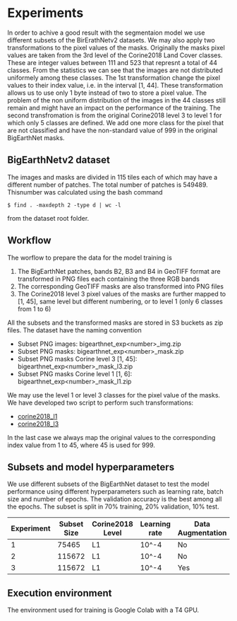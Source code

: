 Experiments
===========
In order to achive a good result with the segmentaion model we use different subsets of the BirErathNetv2 datasets. We may also apply two transformations to the pixel values of the masks. Originally the masks pixel values are taken from the 3rd level of the Corine2018 Land Cover classes. These are integer values between 111 and 523 that represnt a total of 44 classes. From the statistics we can see that the images are not distributed uniformely among these classes. The 1st transformation change the pixel values to their index value, i.e. in the interval [1, 44]. These transformation allows us to use only 1 byte instead of two to store a pixel value. The problem of the non uniform distribution of the images in the 44 classes still remain and might have an impact on the performance of the training. The second transfromation is from the original Corine2018 level 3 to level 1 for which only 5 classes are defined. We add one more class for the pixel that are not classified and have the non-standard value of 999 in the original BigEarthNet masks.

## BigEarthNetv2 dataset
The images and masks are divided in 115 tiles each of which may have a different number of patches. The total number of patches is 549489. Thisnumber was calculated using the
bash command
````
$ find . -maxdepth 2 -type d | wc -l
````
from the dataset root folder.
## Workflow 
The worflow to prepare the data for the model training is

1. The BigEarthNet patches, bands B2, B3 and B4 in GeoTIFF format are transformed in PNG files each containing the three RGB bands 
2. The corresponding GeoTIFF masks are also transformed into PNG files
3. The Corine2018 level 3 pixel values of the masks are further mapped to [1, 45], same level but different numbering, or to level 1 (only 6 classes from 1 to 6)  

All the subsets and the transformed masks are stored in S3 buckets as zip files. The dataset have the naming convention

* Subset PNG images: bigearthnet_exp&lt;number&gt;_img.zip
* Subset PNG masks: bigearthnet_exp&lt;number&gt;_mask.zip
* Subset PNG masks Corine level 3 [1, 45]: bigearthnet_exp&lt;number&gt;_mask_l3.zip
* Subset PNG masks Corine level 1 [1, 6]: bigearthnet_exp&lt;number&gt;_mask_l1.zip

We may use the level 1 or level 3 classes for the pixel value of the masks. We have developed two script to perform such transformations: 

* [corine2018_l1](map_corine2018_l1.py)
* [corine2018_l3](map_corine2018_l3.py)

In the last case we always map the original values to the corresponding index value from 1 to 45, where 45 is used for 999.

## Subsets and model hyperparameters
We use different subsets of the BigEarthNet dataset to test the model performance using different hyperparameters such as learning rate,  batch size and number of epochs. The validation accuracy is the best among all the epochs. The subset is split in 70% training, 20% validation, 10% test. 

| Experiment  | Subset Size | Corine2018 Level | Learning rate | Data Augmentation | Batch size   | Epochs | Validation Accuracy |
| ----------- | ------------|------------------|---------------|-------------------|--------------|--------|---------------------|
| 1 | 75465 | L1 | 10^-4 | No | 32 | 50 | 0.7437 |
| 2 | 115672 | L1 | 10^-4 | No | 32 | 50 | 0.8268 |
| 3 | 115672 | L1 | 10^-4 | Yes | 32 | 50 | 0.8071 |

## Execution environment
The environment used for training is Google Colab with a T4 GPU.

